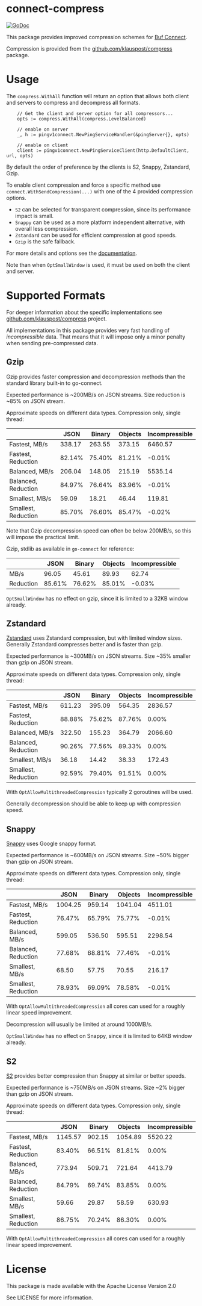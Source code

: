 # connect-compress

[![GoDoc](https://pkg.go.dev/badge/github.com/klauspost/connect-compress.svg)](https://pkg.go.dev/github.com/klauspost/connect-compress)

This package provides improved compression schemes for [Buf Connect](https://github.com/bufbuild/connect-go).

Compression is provided from the [github.com/klauspost/compress](https://github.com/klauspost/compress) package.

# Usage

The `compress.WithAll` function will return an option that allows both client and servers to compress and decompress all
formats.

```
    // Get the client and server option for all compressors...
    opts := compress.WithAll(compress.LevelBalanced)

    // enable on server
    _, h := pingv1connect.NewPingServiceHandler(&pingServer{}, opts)

    // enable on client
    client := pingv1connect.NewPingServiceClient(http.DefaultClient, url, opts)

```

By default the order of preference by the clients is S2, Snappy, Zstandard, Gzip.

To enable client compression and force a specific method use `connect.WithSendCompression(...)`
with one of the 4 provided compression options.

* `S2` can be selected for transparent compression, since its performance impact is small.
* `Snappy` can be used as a more platform independent alternative, with overall less compression.
* `Zstandard` can be used for efficient compression at good speeds.
* `Gzip` is the safe fallback.

For more details and options see the [documentation](https://pkg.go.dev/github.com/klauspost/connect-compress).

Note than when `OptSmallWindow` is used, it must be used on both the client and server.

# Supported Formats

For deeper information about the specific implementations
see [github.com/klauspost/compress](https://github.com/klauspost/compress) project.

All implementations in this package provides very fast handling of *incompressible* data. That means that it will impose
only a minor penalty when sending pre-compressed data.

## Gzip

Gzip provides faster compression and decompression methods than the standard library built-in to go-connect.

Expected performance is ~200MB/s on JSON streams. Size reduction is ~85% on JSON stream.

Approximate speeds on different data types. Compression only, single thread:

|                    | JSON   | Binary | Objects | Incompressible |
|--------------------|--------|--------|---------|----------------|
|      Fastest, MB/s | 338.17 | 263.55 |  373.15 | 6460.57
| Fastest, Reduction | 82.14% | 75.40% |  81.21% | -0.01%
|     Balanced, MB/s | 206.04 | 148.05 |  215.19 | 5535.14
| Balanced, Reduction| 84.97% | 76.64% |  83.96% | -0.01%
|     Smallest, MB/s | 59.09  |  18.21 |   46.44 | 119.81
| Smallest, Reduction| 85.70% | 76.60% |  85.47% | -0.02%

Note that Gzip decompression speed can often be below 200MB/s, so this will impose the practical limit.

Gzip, stdlib as available in `go-connect` for reference:

|                    | JSON   | Binary | Objects | Incompressible |
|--------------------|--------|--------|---------|----------------|
|               MB/s | 96.05  |  45.61 |   89.93 | 62.74          |
|          Reduction | 85.61% | 76.62% |  85.01% | -0.03%         |

`OptSmallWindow` has no effect on gzip, since it is limited to a 32KB window already.

## Zstandard

[Zstandard](https://github.com/facebook/zstd) uses Zstandard compression, but with limited window sizes. Generally
Zstandard compresses better and is faster than gzip.

Expected performance is ~300MB/s on JSON streams. Size ~35% smaller than gzip on JSON stream.

Approximate speeds on different data types. Compression only, single thread:

|                     | JSON   | Binary | Objects | Incompressible |
|---------------------|--------|--------|---------|----------------|
|       Fastest, MB/s | 611.23 | 395.09 |  564.35 | 2836.57
|  Fastest, Reduction | 88.88% | 75.62% |  87.76% | 0.00%
|      Balanced, MB/s | 322.50 | 155.23 |  364.79 | 2066.60
| Balanced, Reduction | 90.26% | 77.56% |  89.33% | 0.00%
|      Smallest, MB/s | 36.18  |  14.42 |   38.33 | 172.43
| Smallest, Reduction | 92.59% | 79.40% |  91.51% | 0.00%

With `OptAllowMultithreadedCompression` typically 2 goroutines will be used.

Generally decompression should be able to keep up with compression speed.

## Snappy

[Snappy](https://github.com/google/snappy) uses Google snappy format.

Expected performance is ~600MB/s on JSON streams. Size ~50% bigger than gzip on JSON stream.

Approximate speeds on different data types. Compression only, single thread:

|                    | JSON   | Binary | Objects | Incompressible  |
|--------------------|---------|--------|---------|----------------|
|      Fastest, MB/s | 1004.25 | 959.14 | 1041.04 | 4511.01
| Fastest, Reduction | 76.47%  | 65.79% |  75.77% | -0.01%
|     Balanced, MB/s | 599.05  | 536.50 |  595.51 | 2298.54
| Balanced, Reduction| 77.68%  | 68.81% |  77.46% | -0.01%
|     Smallest, MB/s | 68.50   |  57.75 |   70.55 | 216.17
| Smallest, Reduction| 78.93%  | 69.09% |  78.58% | -0.01%

With `OptAllowMultithreadedCompression` all cores can used for a roughly linear speed improvement.

Decompression will usually be limited at around 1000MB/s.

`OptSmallWindow` has no effect on Snappy, since it is limited to 64KB window already.

## S2

[S2](https://github.com/klauspost/compress/tree/master/s2#s2-compression) provides better compression than Snappy at
similar or better speeds.

Expected performance is ~750MB/s on JSON streams. Size ~2% bigger than gzip on JSON stream.

Approximate speeds on different data types. Compression only, single thread:

|                    | JSON    | Binary | Objects | Incompressible |
|--------------------|---------|--------|---------|----------------|
|      Fastest, MB/s | 1145.57 | 902.15 | 1054.89 | 5520.22
| Fastest, Reduction | 83.40%  | 66.51% |  81.81% | 0.00%
|     Balanced, MB/s | 773.94  | 509.71 |  721.64 | 4413.79
| Balanced, Reduction| 84.79%  | 69.74% |  83.85% | 0.00%
|     Smallest, MB/s | 59.66   |  29.87 |   58.59 | 630.93
| Smallest, Reduction| 86.75%  | 70.24% |  86.30% | 0.00%

With `OptAllowMultithreadedCompression` all cores can used for a roughly linear speed improvement.

# License

This package is made available with the Apache License Version 2.0

See LICENSE for more information.

